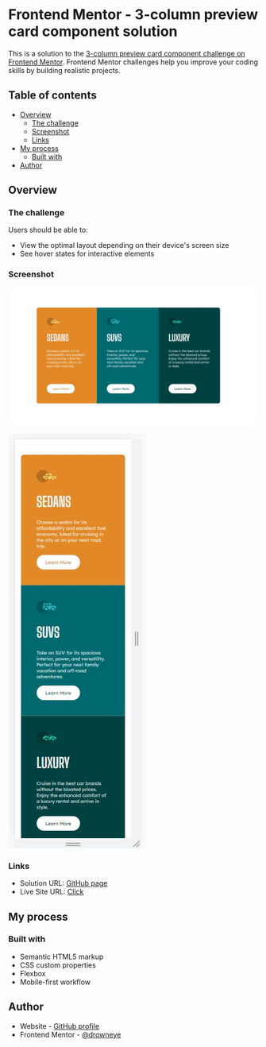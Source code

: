 # Frontend Mentor - 3-column preview card component solution

This is a solution to the [3-column preview card component challenge on Frontend Mentor](https://www.frontendmentor.io/challenges/3column-preview-card-component-pH92eAR2-). Frontend Mentor challenges help you improve your coding skills by building realistic projects. 

## Table of contents

- [Overview](#overview)
  - [The challenge](#the-challenge)
  - [Screenshot](#screenshot)
  - [Links](#links)
- [My process](#my-process)
  - [Built with](#built-with)
- [Author](#author)

## Overview

### The challenge

Users should be able to:

- View the optimal layout depending on their device's screen size
- See hover states for interactive elements

### Screenshot

![Desktop](./assets/screenshots/desktop.JPG "Desktop version of card component")

![Mobile](/assets/screenshots/mobile-375w.jpg "Mobile version of card component")

### Links

- Solution URL: [GitHub page](https://github.com/drowneye/three-columns-card-ccomponent)
- Live Site URL: [Click](https://drowneye.github.io/three-columns-card-ccomponent/)

## My process

### Built with

- Semantic HTML5 markup
- CSS custom properties
- Flexbox
- Mobile-first workflow

## Author

- Website - [GitHub profile](https://github.com/drowneye)
- Frontend Mentor - [@drowneye](https://www.frontendmentor.io/profile/drowneye)
